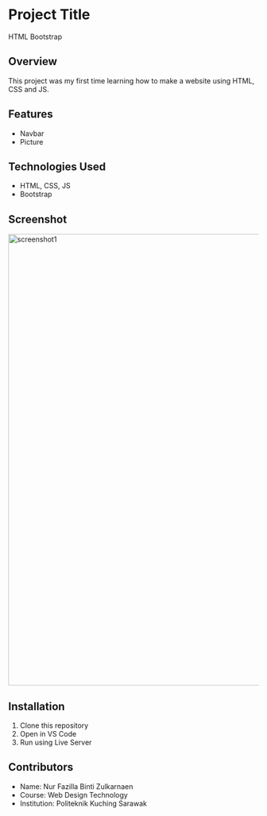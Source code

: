 # Project Title
HTML Bootstrap

## Overview
This project was my first time learning how to make a website using HTML, CSS and JS. 
## Features
- Navbar
- Picture

## Technologies Used
- HTML, CSS, JS
- Bootstrap 

## Screenshot
<img width="1914" height="909" alt="screenshot1" src="https://github.com/user-attachments/assets/4bd3fd42-b4f1-4b75-a9ca-a1f9f4ec3fda" />

## Installation
1. Clone this repository
2. Open in VS Code
3. Run using Live Server

## Contributors
- Name: Nur Fazilla Binti Zulkarnaen
- Course: Web Design Technology
- Institution: Politeknik Kuching Sarawak

